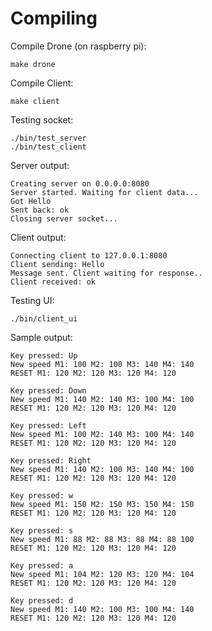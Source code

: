 # Compiling

Compile Drone (on raspberry pi): 

    make drone

Compile Client:

    make client
    
Testing socket:

    ./bin/test_server
    ./bin/test_client


Server output:

    Creating server on 0.0.0.0:8080
    Server started. Waiting for client data...
    Got Hello
    Sent back: ok
    Closing server socket...


Client output:

    Connecting client to 127.0.0.1:8080
    Client sending: Hello
    Message sent. Client waiting for response..
    Client received: ok

Testing UI:

    ./bin/client_ui

Sample output:

    Key pressed: Up
    New speed M1: 100 M2: 100 M3: 140 M4: 140
    RESET M1: 120 M2: 120 M3: 120 M4: 120

    Key pressed: Down
    New speed M1: 140 M2: 140 M3: 100 M4: 100
    RESET M1: 120 M2: 120 M3: 120 M4: 120

    Key pressed: Left
    New speed M1: 100 M2: 140 M3: 100 M4: 140
    RESET M1: 120 M2: 120 M3: 120 M4: 120

    Key pressed: Right
    New speed M1: 140 M2: 100 M3: 140 M4: 100
    RESET M1: 120 M2: 120 M3: 120 M4: 120

    Key pressed: w
    New speed M1: 150 M2: 150 M3: 150 M4: 150
    RESET M1: 120 M2: 120 M3: 120 M4: 120

    Key pressed: s
    New speed M1: 88 M2: 88 M3: 88 M4: 88 100
    RESET M1: 120 M2: 120 M3: 120 M4: 120

    Key pressed: a
    New speed M1: 104 M2: 120 M3: 120 M4: 104
    RESET M1: 120 M2: 120 M3: 120 M4: 120

    Key pressed: d
    New speed M1: 140 M2: 100 M3: 100 M4: 140
    RESET M1: 120 M2: 120 M3: 120 M4: 120
